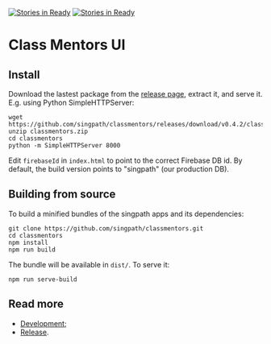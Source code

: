 [![Stories in Ready](https://badge.waffle.io/shiquan-lim/classmentors.png?label=ready&title=Ready)](https://waffle.io/shiquan-lim/classmentors)
[![Stories in Ready](https://badge.waffle.io/shiquan-lim/classmentors.png?label=ready&title=Ready)](https://waffle.io/shiquan-lim/classmentors)
# Class Mentors UI


## Install

Download the lastest package from the
[release page](https://github.com/singpath/classmentors/releases),
extract it, and serve it. E.g. using Python SimpleHTTPServer:

```shell
wget https://github.com/singpath/classmentors/releases/download/v0.4.2/classmentors.zip
unzip classmentors.zip
cd classmentors
python -m SimpleHTTPServer 8000
```

Edit `firebaseId` in `index.html` to point to the correct Firebase DB id. By
default, the build version points to "singpath" (our production DB).


## Building from source

To build a minified bundles of the singpath apps and its dependencies:
```shell
git clone https://github.com/singpath/classmentors.git
cd classmentors
npm install
npm run build
```

The bundle will be available in `dist/`. To serve it:
```shell
npm run serve-build
```


## Read more

- [Development](./CONTRIBUTING.md);
- [Release](./RELEASE.md).
